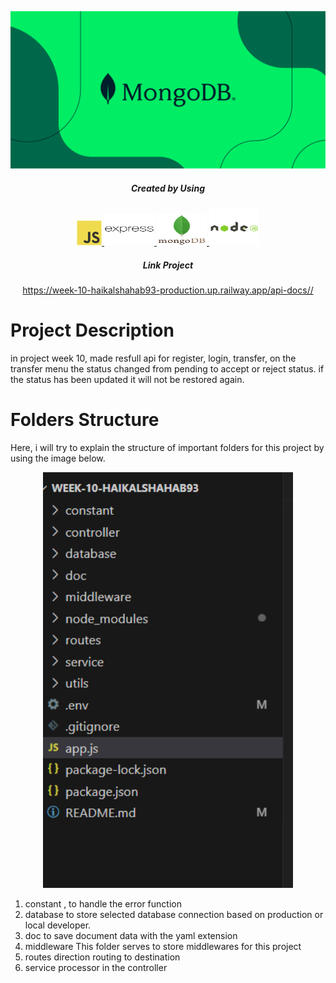 ![Banner](back.png ) 

<h5 align="center">Created by Using</h5>
<p align="center"><a href="https://developer.mozilla.org/en-US/docs/Web/JavaScript" target="_blank" rel="noreferrer"> <img src="https://raw.githubusercontent.com/devicons/devicon/master/icons/javascript/javascript-original.svg" alt="javascript" width="40" height="40"/> </a> <a href="https://expressjs.com" target="_blank" rel="noreferrer"> <img src="https://raw.githubusercontent.com/devicons/devicon/master/icons/express/express-original-wordmark.svg" alt="express" width="80" height="50"/> </a> <a href="https://www.mongodb.com/" target="_blank" rel="noreferrer"> <img src="https://raw.githubusercontent.com/devicons/devicon/master/icons/mongodb/mongodb-original-wordmark.svg" alt="mongodb" width="80" height="50"/> </a> <a href="https://nodejs.org" target="_blank" rel="noreferrer"> <img src="https://raw.githubusercontent.com/devicons/devicon/master/icons/nodejs/nodejs-original-wordmark.svg" alt="nodejs" width="80" height="60"/> </a> </a> </p>

<h5 align="center">Link Project</h5>
<p align="center">
<a href="https://week-10-haikalshahab93-production.up.railway.app/api-docs/">https://week-10-haikalshahab93-production.up.railway.app/api-docs//</a>
</p>

# Project Description

in project week 10, made resfull api for register, login, transfer, on the transfer menu the status changed from pending to accept or reject status. if the status has been updated it will not be restored again.

# Folders Structure

Here, i will try to explain the structure of important folders for this project by using the image below.

<p align="center">
<img src="image.PNG" width="400"> 
</p>

1. constant , to handle the error function
2. database to store selected database connection based on production or local developer.
3. doc to save document data with the yaml extension
4. middleware This folder serves to store middlewares for this project
5. routes direction routing to destination
6. service processor in the controller
